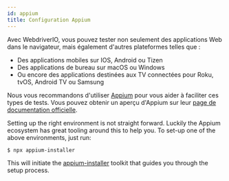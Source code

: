 ```yaml
---
id: appium
title: Configuration Appium
---
```


Avec WebdriverIO, vous pouvez tester non seulement des applications Web dans le navigateur, mais également d'autres plateformes telles que :

- Des applications mobiles sur IOS, Android ou Tizen
- Des applications de bureau sur macOS ou Windows
- Ou encore des applications destinées aux TV connectées pour Roku, tvOS, Android TV ou Samsung

Nous vous recommandons d'utiliser [Appium](https://appium.io/) pour vous aider à faciliter ces types de tests. Vous pouvez obtenir un aperçu d'Appium sur leur [page de documentation officielle](https://appium.io/docs/en/2.0/intro/).

Setting up the right environment is not straight forward. Luckily the Appium ecosystem has great tooling around this to help you. To set-up one of the above environments, just run:

```sh
$ npx appium-installer
```

This will initiate the [appium-installer](https://github.com/AppiumTestDistribution/appium-installer) toolkit that guides you through the setup process.
